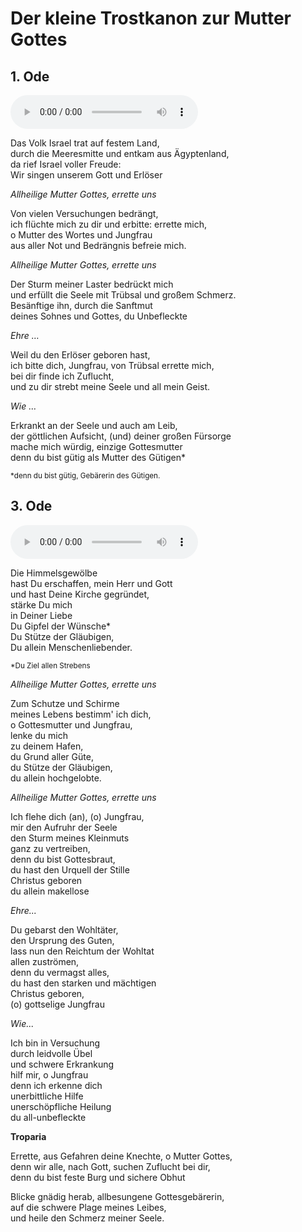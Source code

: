 # Der kleine Trostkanon zur Mutter Gottes

## 1. Ode

<audio controls preload="auto">
  <source src="/paraclise/Trostkanon_Klein/assets/Oda%201.m4a" type="audio/mpeg" />
  <!-- fallback for browsers that don't support an audio element -->
  <a href="/paraclise/Trostkanon_Klein/assets/Oda%201.m4a">Download Audio</a>
</audio>

Das Volk Israel trat auf festem Land,  
durch die Meeresmitte und entkam aus Ägyptenland,  
da rief Israel voller Freude:  
Wir singen unserem Gott und Erlöser

*Allheilige Mutter Gottes, errette uns*

Von vielen Versuchungen bedrängt,  
ich flüchte mich zu dir und erbitte: errette mich,  
o Mutter des Wortes und Jungfrau   
aus aller Not und Bedrängnis befreie mich.

*Allheilige Mutter Gottes, errette uns*

Der Sturm meiner Laster bedrückt mich  
und erfüllt die Seele mit Trübsal und großem Schmerz.  
Besänftige ihn, durch die Sanftmut  
deines Sohnes und Gottes, du Unbefleckte

*Ehre …*

Weil du den Erlöser geboren hast,  
ich bitte dich, Jungfrau, von Trübsal errette mich,  
bei dir finde ich Zuflucht,  
und zu dir strebt meine Seele und all mein Geist.

*Wie …*

Erkrankt an der Seele und auch am Leib,  
der göttlichen Aufsicht, (und) deiner großen Fürsorge  
mache mich würdig, einzige Gottesmutter  
denn du bist gütig als Mutter des Gütigen*

<small>\*denn du bist gütig, Gebärerin des Gütigen.</small>

## 3. Ode

<audio controls preload="auto">
  <source src="/paraclise/Trostkanon_Klein/assets/Oda%203.m4a" type="audio/mpeg" />
  <!-- fallback for browsers that don't support an audio element -->
  <a href="/paraclise/Trostkanon_Klein/assets/Oda%203.m4a">Download Audio</a>
</audio>

Die Himmelsgewölbe  
hast Du erschaffen, mein Herr und Gott  
und hast Deine Kirche gegründet,  
stärke Du mich  
in Deiner Liebe  
Du Gipfel der Wünsche*  
Du Stütze der Gläubigen,  
Du allein Menschenliebender.

<small>\*Du Ziel allen Strebens</small>

*Allheilige Mutter Gottes, errette uns*

Zum Schutze und Schirme  
meines Lebens bestimm' ich dich,  
o Gottesmutter und Jungfrau,  
lenke du mich  
zu deinem Hafen,  
du Grund aller Güte,  
du Stütze der Gläubigen,  
du allein hochgelobte.

*Allheilige Mutter Gottes, errette uns*

Ich flehe dich (an), (o) Jungfrau,  
mir den Aufruhr der Seele  
den Sturm meines Kleinmuts  
ganz zu vertreiben,  
denn du bist Gottesbraut,  
du hast den Urquell der Stille  
Christus geboren  
du allein makellose

*Ehre...*

Du gebarst den Wohltäter,  
den Ursprung des Guten,  
lass nun den Reichtum der Wohltat  
allen zuströmen,  
denn du vermagst alles,  
du hast den starken und mächtigen  
Christus geboren,  
(o) gottselige Jungfrau

*Wie...*

Ich bin in Versuchung  
durch leidvolle Übel  
und schwere Erkrankung  
hilf mir, o Jungfrau  
denn ich erkenne dich  
unerbittliche Hilfe  
unerschöpfliche Heilung  
du all-unbefleckte

**Troparia**

Errette, aus Gefahren deine Knechte, o Mutter Gottes,  
denn wir alle, nach Gott, suchen Zuflucht bei dir,  
denn du bist feste Burg und sichere Obhut

Blicke gnädig herab, allbesungene Gottesgebärerin,  
auf die schwere Plage meines Leibes,  
und heile den Schmerz meiner Seele.
